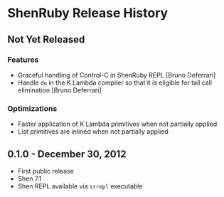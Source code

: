 # ShenRuby Release History

## Not Yet Released
### Features
- Graceful handling of Control-C in ShenRuby REPL [Bruno Deferrari]
- Handle `do` in the K Lambda compiler so that it is eligible for tail call elimination [Bruno Deferrari]
### Optimizations
- Faster application of K Lambda primitives when not partially applied
- List primitives are inlined when not partially applied

## 0.1.0 - December 30, 2012
- First public release
- Shen 7.1
- Shen REPL available via `srrepl` executable
